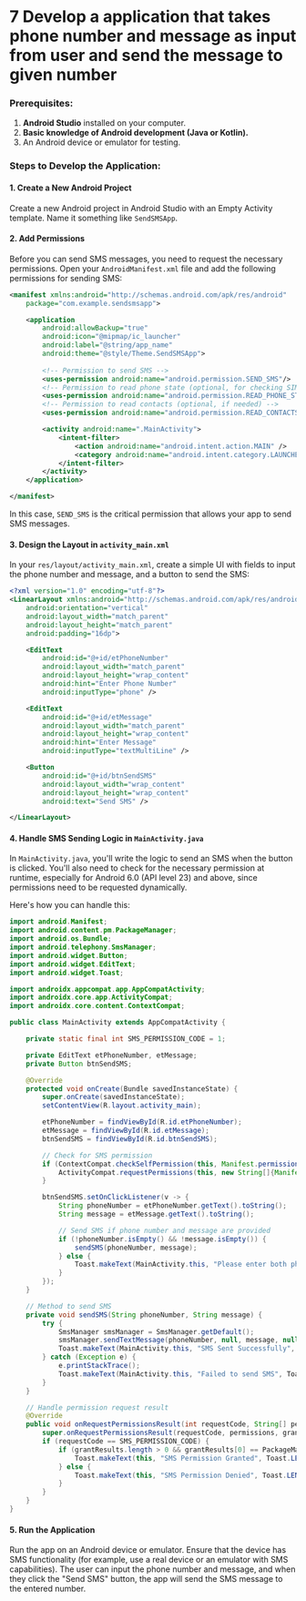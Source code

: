 # 7 Develop a application that takes phone number and message as input from user and send the message to given number



 
### Prerequisites:
1. **Android Studio** installed on your computer.
2. **Basic knowledge of Android development (Java or Kotlin).**
3. An Android device or emulator for testing.

### Steps to Develop the Application:

#### 1. **Create a New Android Project**

Create a new Android project in Android Studio with an Empty Activity template. Name it something like `SendSMSApp`.

#### 2. **Add Permissions**

Before you can send SMS messages, you need to request the necessary permissions. Open your `AndroidManifest.xml` file and add the following permissions for sending SMS:

```xml
<manifest xmlns:android="http://schemas.android.com/apk/res/android"
    package="com.example.sendsmsapp">

    <application
        android:allowBackup="true"
        android:icon="@mipmap/ic_launcher"
        android:label="@string/app_name"
        android:theme="@style/Theme.SendSMSApp">
        
        <!-- Permission to send SMS -->
        <uses-permission android:name="android.permission.SEND_SMS"/>
        <!-- Permission to read phone state (optional, for checking SIM status) -->
        <uses-permission android:name="android.permission.READ_PHONE_STATE"/>
        <!-- Permission to read contacts (optional, if needed) -->
        <uses-permission android:name="android.permission.READ_CONTACTS"/>

        <activity android:name=".MainActivity">
            <intent-filter>
                <action android:name="android.intent.action.MAIN" />
                <category android:name="android.intent.category.LAUNCHER" />
            </intent-filter>
        </activity>
    </application>

</manifest>
```

In this case, `SEND_SMS` is the critical permission that allows your app to send SMS messages.

#### 3. **Design the Layout in `activity_main.xml`**

In your `res/layout/activity_main.xml`, create a simple UI with fields to input the phone number and message, and a button to send the SMS:

```xml
<?xml version="1.0" encoding="utf-8"?>
<LinearLayout xmlns:android="http://schemas.android.com/apk/res/android"
    android:orientation="vertical"
    android:layout_width="match_parent"
    android:layout_height="match_parent"
    android:padding="16dp">

    <EditText
        android:id="@+id/etPhoneNumber"
        android:layout_width="match_parent"
        android:layout_height="wrap_content"
        android:hint="Enter Phone Number"
        android:inputType="phone" />

    <EditText
        android:id="@+id/etMessage"
        android:layout_width="match_parent"
        android:layout_height="wrap_content"
        android:hint="Enter Message"
        android:inputType="textMultiLine" />

    <Button
        android:id="@+id/btnSendSMS"
        android:layout_width="wrap_content"
        android:layout_height="wrap_content"
        android:text="Send SMS" />

</LinearLayout>
```

#### 4. **Handle SMS Sending Logic in `MainActivity.java`**

In `MainActivity.java`, you'll write the logic to send an SMS when the button is clicked. You'll also need to check for the necessary permission at runtime, especially for Android 6.0 (API level 23) and above, since permissions need to be requested dynamically.

Here's how you can handle this:

```java
import android.Manifest;
import android.content.pm.PackageManager;
import android.os.Bundle;
import android.telephony.SmsManager;
import android.widget.Button;
import android.widget.EditText;
import android.widget.Toast;

import androidx.appcompat.app.AppCompatActivity;
import androidx.core.app.ActivityCompat;
import androidx.core.content.ContextCompat;

public class MainActivity extends AppCompatActivity {

    private static final int SMS_PERMISSION_CODE = 1;

    private EditText etPhoneNumber, etMessage;
    private Button btnSendSMS;

    @Override
    protected void onCreate(Bundle savedInstanceState) {
        super.onCreate(savedInstanceState);
        setContentView(R.layout.activity_main);

        etPhoneNumber = findViewById(R.id.etPhoneNumber);
        etMessage = findViewById(R.id.etMessage);
        btnSendSMS = findViewById(R.id.btnSendSMS);

        // Check for SMS permission
        if (ContextCompat.checkSelfPermission(this, Manifest.permission.SEND_SMS) != PackageManager.PERMISSION_GRANTED) {
            ActivityCompat.requestPermissions(this, new String[]{Manifest.permission.SEND_SMS}, SMS_PERMISSION_CODE);
        }

        btnSendSMS.setOnClickListener(v -> {
            String phoneNumber = etPhoneNumber.getText().toString();
            String message = etMessage.getText().toString();

            // Send SMS if phone number and message are provided
            if (!phoneNumber.isEmpty() && !message.isEmpty()) {
                sendSMS(phoneNumber, message);
            } else {
                Toast.makeText(MainActivity.this, "Please enter both phone number and message", Toast.LENGTH_SHORT).show();
            }
        });
    }

    // Method to send SMS
    private void sendSMS(String phoneNumber, String message) {
        try {
            SmsManager smsManager = SmsManager.getDefault();
            smsManager.sendTextMessage(phoneNumber, null, message, null, null);
            Toast.makeText(MainActivity.this, "SMS Sent Successfully", Toast.LENGTH_SHORT).show();
        } catch (Exception e) {
            e.printStackTrace();
            Toast.makeText(MainActivity.this, "Failed to send SMS", Toast.LENGTH_SHORT).show();
        }
    }

    // Handle permission request result
    @Override
    public void onRequestPermissionsResult(int requestCode, String[] permissions, int[] grantResults) {
        super.onRequestPermissionsResult(requestCode, permissions, grantResults);
        if (requestCode == SMS_PERMISSION_CODE) {
            if (grantResults.length > 0 && grantResults[0] == PackageManager.PERMISSION_GRANTED) {
                Toast.makeText(this, "SMS Permission Granted", Toast.LENGTH_SHORT).show();
            } else {
                Toast.makeText(this, "SMS Permission Denied", Toast.LENGTH_SHORT).show();
            }
        }
    }
}
```

 
#### 5. **Run the Application**

Run the app on an Android device or emulator. Ensure that the device has SMS functionality (for example, use a real device or an emulator with SMS capabilities). The user can input the phone number and message, and when they click the "Send SMS" button, the app will send the SMS message to the entered number.

 
